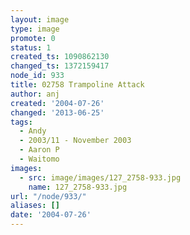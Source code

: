 ```yaml
---
layout: image
type: image
promote: 0
status: 1
created_ts: 1090862130
changed_ts: 1372159417
node_id: 933
title: 02758 Trampoline Attack
author: anj
created: '2004-07-26'
changed: '2013-06-25'
tags:
  - Andy
  - 2003/11 - November 2003
  - Aaron P
  - Waitomo
images:
  - src: image/images/127_2758-933.jpg
    name: 127_2758-933.jpg
url: "/node/933/"
aliases: []
date: '2004-07-26'
---
```


